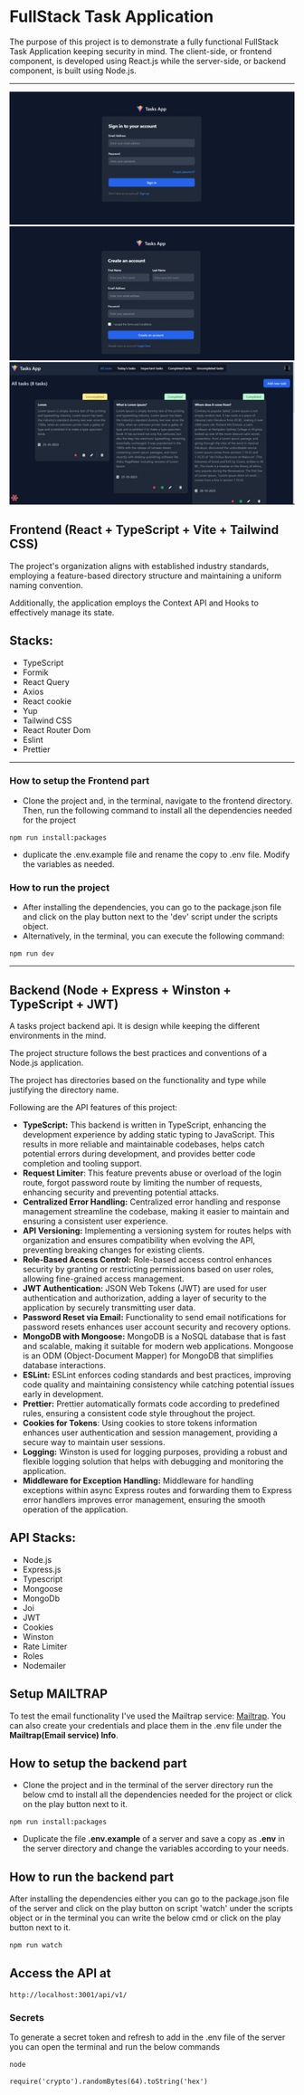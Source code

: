 # FullStack Task Application

The purpose of this project is to demonstrate a fully functional FullStack Task Application keeping security in mind. The client-side, or frontend component, is developed using React.js while the server-side, or backend component, is built using Node.js.

<hr />

![Signin page](signin.png)
![Register page](register.png)
![Home page](home.png)

## Frontend (React + TypeScript + Vite + Tailwind CSS)
The project's organization aligns with established industry standards, employing a feature-based directory structure and maintaining a uniform naming convention. 

Additionally, the application employs the Context API and Hooks to effectively manage its state.

## Stacks:
- TypeScript
- Formik
- React Query
- Axios
- React cookie
- Yup
- Tailwind CSS
- React Router Dom
- Eslint
- Prettier

<hr>

### How to setup the Frontend part

- Clone the project and, in the terminal, navigate to the frontend directory. Then, run the following command to install all the dependencies needed for the project

```
npm run install:packages
```

- duplicate the .env.example file and rename the copy to .env file. Modify the variables as needed.

### How to run the project

- After installing the dependencies, you can go to the package.json file and click on the play button next to the 'dev' script under the scripts object.
- Alternatively, in the terminal, you can execute the following command:

```
npm run dev
```

<hr />

## Backend (Node + Express + Winston + TypeScript + JWT)

A tasks project backend api. It is design while keeping the different environments in the mind.

The project structure follows the best practices and conventions of a Node.js application.

The project has directories based on the functionality and type while justifying the directory name.

Following are the API features of this project:
- **TypeScript:** This backend is written in TypeScript, enhancing the development experience by adding static typing to JavaScript. This results in more reliable and maintainable codebases, helps catch potential errors during development, and provides better code completion and tooling support.
- **Request Limiter**: This feature prevents abuse or overload of the login route, forgot password route by limiting the number of requests, enhancing security and preventing potential attacks.
- **Centralized Error Handling:** Centralized error handling and response management streamline the codebase, making it easier to maintain and ensuring a consistent user experience.
- **API Versioning:** Implementing a versioning system for routes helps with organization and ensures compatibility when evolving the API, preventing breaking changes for existing clients.
- **Role-Based Access Control:** Role-based access control enhances security by granting or restricting permissions based on user roles, allowing fine-grained access management.
- **JWT Authentication:** JSON Web Tokens (JWT) are used for user authentication and authorization, adding a layer of security to the application by securely transmitting user data.
- **Password Reset via Email:** Functionality to send email notifications for password resets enhances user account security and recovery options.
- **MongoDB with Mongoose:** MongoDB is a NoSQL database that is fast and scalable, making it suitable for modern web applications. Mongoose is an ODM (Object-Document Mapper) for MongoDB that simplifies database interactions.
- **ESLint:** ESLint enforces coding standards and best practices, improving code quality and maintaining consistency while catching potential issues early in development.
- **Prettier:** Prettier automatically formats code according to predefined rules, ensuring a consistent code style throughout the project.
- **Cookies for Tokens**: Using cookies to store tokens information enhances user authentication and session management, providing a secure way to maintain user sessions.
- **Logging:** Winston is used for logging purposes, providing a robust and flexible logging solution that helps with debugging and monitoring the application.
- **Middleware for Exception Handling:** Middleware for handling exceptions within async Express routes and forwarding them to Express error handlers improves error management, ensuring the smooth operation of the application.

## API Stacks:
- Node.js
- Express.js
- Typescript
- Mongoose
- MongoDb
- Joi
- JWT
- Cookies
- Winston
- Rate Limiter
- Roles
- Nodemailer

## Setup MAILTRAP
To test the email functionality I've used the Mailtrap service: <a href="https://mailtrap.io/" target="_blank">Mailtrap</a>.
You can also create your credentials and place them in the .env file under the **Mailtrap(Email service) Info**.

## How to setup the backend part

- Clone the project and in the terminal of the server directory run the below cmd to install all the dependencies needed for the project or click on the play button next to it.

```
npm run install:packages
```

- Duplicate the file **.env.example** of a server and save a copy as **.env** in the server directory and change the variables according to your needs.

## How to run the backend part

After installing the dependencies either you can go to the package.json file of the server and click on the play button on script 'watch' under the scripts object or in the terminal you can write the below cmd or click on the play button next to it.

```
npm run watch
```

## Access the API at

```
http://localhost:3001/api/v1/
```

### Secrets

To generate a secret token and refresh to add in the .env file of the server you can open the terminal and run the below commands

```
node
```
```
require('crypto').randomBytes(64).toString('hex')
```
